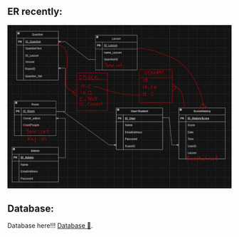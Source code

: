 ## ER recently:
![alt text](https://github.com/PKpattranit999719/Cooperative-Education/blob/main/ER-Diagram/ER-Diagram-Ver4.jpg)

## Database:
Database here!!! [Database 📄](https://github.com/PKpattranit999719/Cooperative-Education/tree/main/database).
